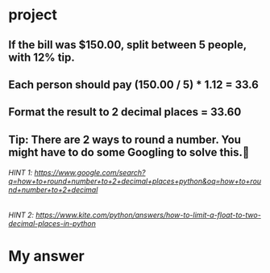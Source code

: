 # project

## If the bill was $150.00, split between 5 people, with 12% tip. 
## Each person should pay (150.00 / 5) * 1.12 = 33.6
## Format the result to 2 decimal places = 33.60
## Tip: There are 2 ways to round a number. You might have to do some Googling to solve this.💪

###### HINT 1: https://www.google.com/search?q=how+to+round+number+to+2+decimal+places+python&oq=how+to+round+number+to+2+decimal
###### HINT 2: https://www.kite.com/python/answers/how-to-limit-a-float-to-two-decimal-places-in-python

# My answer

